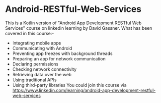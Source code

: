 # Android-RESTful-Web-Services
This is a Kotlin version of "Android App Development RESTful Web Services" course on linkedin learning by David Gassner.
What has been covered in this course:-
- Integrating mobile apps
- Communicating with Android
- Preventing app freezes with background threads
- Preparing an app for network communication
- Declaring permissions
- Checking network connectivity
- Retrieving data over the web
- Using traditional APIs
- Using third-party libraries
You could join this course via https://www.linkedin.com/learning/android-app-development-restful-web-services
